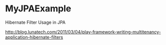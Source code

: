 MyJPAExample
============

Hibernate Filter Usage in JPA

http://blog.lunatech.com/2011/03/04/play-framework-writing-multitenancy-application-hibernate-filters
